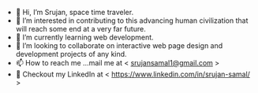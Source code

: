 - 👋 Hi, I’m Srujan, space time traveler.
- 👀 I’m interested in contributing to this advancing human civilization that will reach some end at a very far future.
- 🌱 I’m currently learning web development.
- 💞️ I’m looking to collaborate on interactive web page design and development projects of any kind.
- 📫 How to reach me ...mail me at < srujansamal1@gmail.com >
- 🔗 Checkout my LinkedIn at < https://www.linkedin.com/in/srujan-samal/ >

<!---
VALiUMgithub/VALiUMgithub is a ✨ special ✨ repository because its `README.md` (this file) appears on your GitHub profile.
You can click the Preview link to take a look at your changes.
--->
